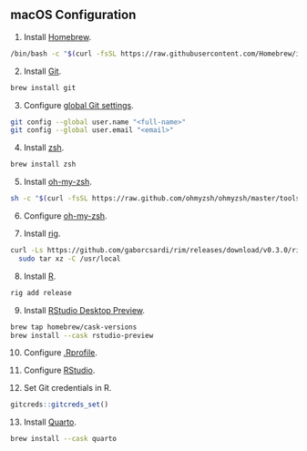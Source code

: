 ## macOS Configuration

1. Install [Homebrew](https://brew.sh/).

```bash
/bin/bash -c "$(curl -fsSL https://raw.githubusercontent.com/Homebrew/install/HEAD/install.sh)"
```

2. Install [Git](https://git-scm.com/download/linux).

```bash
brew install git
```

3. Configure [global Git settings](https://github.com/gvelasq/git-reference#setup).

```bash
git config --global user.name "<full-name>"
git config --global user.email "<email>"
```

4. Install [zsh](https://zsh.sourceforge.io/).

```bash
brew install zsh
```

5. Install [oh-my-zsh](https://ohmyz.sh/#install).

```bash
sh -c "$(curl -fsSL https://raw.github.com/ohmyzsh/ohmyzsh/master/tools/install.sh)"
```

6. Configure [oh-my-zsh](https://github.com/gvelasq/dotfiles/tree/main/zsh).

7. Install [rig](https://github.com/r-lib/rig#linux).

```bash
curl -Ls https://github.com/gaborcsardi/rim/releases/download/v0.3.0/rim-linux-0.3.0.tar.gz |
  sudo tar xz -C /usr/local
```

8. Install [R](https://www.r-project.org/).

```bash
rig add release
```

9. Install [RStudio Desktop Preview](https://www.rstudio.com/products/rstudio/download/preview/).

```bash
brew tap homebrew/cask-versions
brew install --cask rstudio-preview
```

10. Configure [.Rprofile](https://github.com/gvelasq/dotfiles/blob/main/R/.Rprofile).

11. Configure [RStudio](https://github.com/gvelasq/dotfiles/tree/main/rstudio).

12. Set Git credentials in R.

```r
gitcreds::gitcreds_set()
```

13. Install [Quarto](https://quarto.org/docs/get-started/).

```bash
brew install --cask quarto
```
